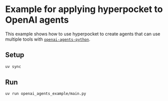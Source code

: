 # Example for applying hyperpocket to OpenAI agents

This example shows how to use hyperpocket to create agents that can use multiple tools with [`openai-agents-python`](https://github.com/openai/openai-agents-python).

## Setup

```bash
uv sync
```

## Run

```bash
uv run openai_agents_example/main.py
```
